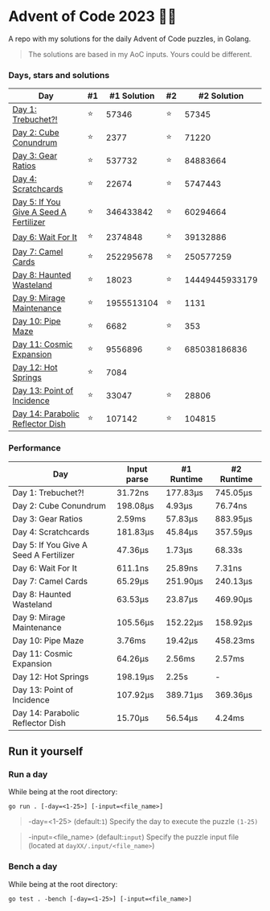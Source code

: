 # Advent of Code 2023 🎄🎁
A repo with my solutions for the daily Advent of Code puzzles, in Golang.

> The solutions are based in my AoC inputs. Yours could be different.

### Days, stars and solutions 
| Day                                                       | #1 | #1 Solution | #2 | #2 Solution    |
|-----------------------------------------------------------|----|-------------|----|----------------|
| [Day 1: Trebuchet?!](day01/main.go)                       | ⭐ | 57346      | ⭐ | 57345          |
| [Day 2: Cube Conundrum](day02/main.go)                    | ⭐ | 2377       | ⭐ | 71220          |
| [Day 3: Gear Ratios](day03/main.go)                       | ⭐ | 537732     | ⭐ | 84883664       |
| [Day 4: Scratchcards](day04/main.go)                      | ⭐ | 22674      | ⭐ | 5747443        |
| [Day 5: If You Give A Seed A Fertilizer](day05/main.go)   | ⭐ | 346433842  | ⭐ | 60294664       |
| [Day 6: Wait For It](day06/main.go)                       | ⭐ | 2374848    | ⭐ | 39132886       |
| [Day 7: Camel Cards](day07/main.go)                       | ⭐ | 252295678  | ⭐ | 250577259      |
| [Day 8: Haunted Wasteland](day08/main.go)                 | ⭐ | 18023      | ⭐ | 14449445933179 |
| [Day 9: Mirage Maintenance](day09/main.go)                | ⭐ | 1955513104 | ⭐ | 1131           |
| [Day 10: Pipe Maze](day10/main.go)                        | ⭐ | 6682       | ⭐ | 353            |
| [Day 11: Cosmic Expansion](day11/main.go)                 | ⭐ | 9556896    | ⭐ | 685038186836   |
| [Day 12: Hot Springs](day12/main.go)                      | ⭐ | 7084       |    |                 |
| [Day 13: Point of Incidence](day13/main.go)               | ⭐ | 33047      | ⭐ | 28806          |
| [Day 14: Parabolic Reflector Dish](day14/main.go)         | ⭐ | 107142     | ⭐ | 104815        |

### Performance
| Day                                    | Input parse | #1 Runtime | #2 Runtime |
|----------------------------------------|-------------|------------|------------|
| Day 1: Trebuchet?!                     | 31.72ns     | 177.83μs   | 745.05μs   |
| Day 2: Cube Conundrum                  | 198.08μs    | 4.93μs     | 76.74ns    |
| Day 3: Gear Ratios                     | 2.59ms      | 57.83μs    | 883.95μs   |
| Day 4: Scratchcards                    | 181.83μs    | 45.84μs    | 357.59μs   |
| Day 5: If You Give A Seed A Fertilizer | 47.36μs     | 1.73μs     | 68.33s     |
| Day 6: Wait For It                     | 611.1ns     | 25.89ns    | 7.31ns     |
| Day 7: Camel Cards                     | 65.29μs     | 251.90μs   | 240.13μs   |
| Day 8: Haunted Wasteland               | 63.53μs     | 23.87μs    | 469.90μs   |
| Day 9: Mirage Maintenance              | 105.56μs    | 152.22μs   | 158.92μs   |
| Day 10: Pipe Maze                      | 3.76ms      | 19.42μs    | 458.23ms   |
| Day 11: Cosmic Expansion               | 64.26μs     | 2.56ms     | 2.57ms     |
| Day 12: Hot Springs                    | 198.19μs    | 2.25s      | -          |
| Day 13: Point of Incidence             | 107.92μs    | 389.71μs   | 369.36μs   |
| Day 14: Parabolic Reflector Dish       | 15.70μs     | 56.54μs    | 4.24ms     |

## Run it yourself
### Run a day 
While being at the root directory:
```
go run . [-day=<1-25>] [-input=<file_name>]
```
> -day=<1-25> (default:`1`) Specify the day to execute the puzzle `(1-25)`

> -input=<file_name> (default:`input`) Specify the puzzle input file (located at `dayXX/.input/<file_name>`)
### Bench a day
While being at the root directory:
```
go test . -bench [-day=<1-25>] [-input=<file_name>]
```
